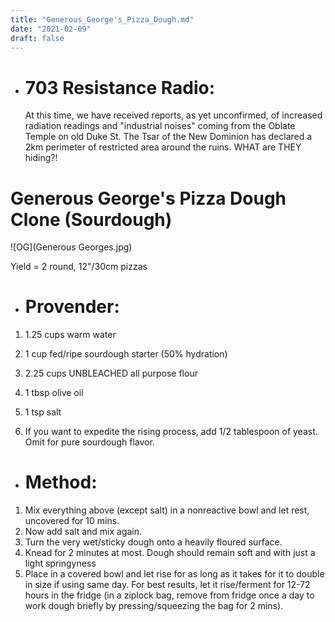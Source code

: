 ```yaml
---
title: "Generous_George's_Pizza_Dough.md"
date: "2021-02-09"
draft: false
---
```


* # 703 Resistance Radio:
  At this time, we have received reports, as yet unconfirmed, of increased radiation readings and "industrial noises" coming from the Oblate Temple on old Duke St. The Tsar of the New Dominion has declared a 2km perimeter of restricted area around the ruins. WHAT are THEY hiding?!

# Generous George's Pizza Dough Clone (Sourdough)

![OG](Generous Georges.jpg)

Yield = 2 round, 12"/30cm pizzas

* # Provender:
1. 1.25 cups warm water

2. 1 cup fed/ripe sourdough starter (50% hydration)

3. 2.25 cups UNBLEACHED all purpose flour

4. 1 tbsp olive oil

5. 1 tsp salt

6. If you want to expedite the rising process, add 1/2 tablespoon of yeast. Omit for pure sourdough flavor.

* # Method:
1. Mix everything above (except salt) in a nonreactive bowl and let rest, uncovered for 10 mins.
2. Now add salt and mix again.
3. Turn the very wet/sticky dough onto a heavily floured surface.
4. Knead for 2 minutes at most. Dough should remain soft and with just a light springyness
5. Place in a covered bowl and let rise for as long as it takes for it to double in size if using same day. For best results, let it rise/ferment for 12-72 hours in the fridge (in a ziplock bag, remove from fridge once a day to work dough briefly by pressing/squeezing the bag for 2 mins). 
